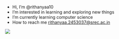 -  Hi, I’m @rithanyaa10
-  I’m interested in learning and exploring new things
-  I’m currently learning computer science
-  How to reach me rithanyaa.2453037@srec.ac.in
  
<img src="https://media4.giphy.com/media/xTiTnxpQ3ghPiB2Hp6/giphy.gif?cid=6c09b952vtgx3gki5drb9y9u1sox6b2g6fyt56v94v0v6kcc&ep=v1_internal_gif_by_id&rid=giphy.gif&ct=g"  >
